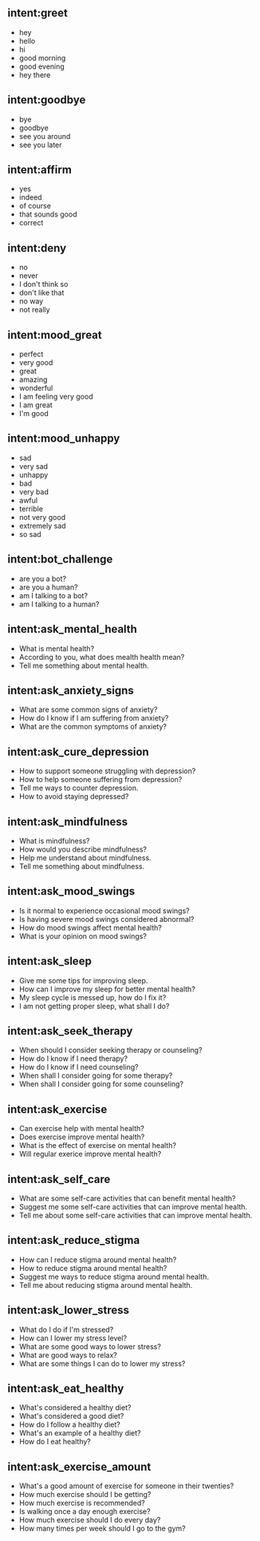 ## intent:greet
- hey
- hello
- hi
- good morning
- good evening
- hey there

## intent:goodbye
- bye
- goodbye
- see you around
- see you later

## intent:affirm
- yes
- indeed
- of course
- that sounds good
- correct

## intent:deny
- no
- never
- I don't think so
- don't like that
- no way
- not really

## intent:mood_great
- perfect
- very good
- great
- amazing
- wonderful
- I am feeling very good
- I am great
- I'm good

## intent:mood_unhappy
- sad
- very sad
- unhappy
- bad
- very bad
- awful
- terrible
- not very good
- extremely sad
- so sad

## intent:bot_challenge
- are you a bot?
- are you a human?
- am I talking to a bot?
- am I talking to a human?

## intent:ask_mental_health
- What is mental health?
- According to you, what does mealth health mean?
- Tell me something about mental health.

## intent:ask_anxiety_signs
- What are some common signs of anxiety?
- How do I know if I am suffering from anxiety?
- What are the common symptoms of anxiety?

## intent:ask_cure_depression
- How to support someone struggling with depression?
- How to help someone suffering from depression?
- Tell me ways to counter depression.
- How to avoid staying depressed?

## intent:ask_mindfulness
- What is mindfulness?
- How would you describe mindfulness?
- Help me understand about mindfulness.
- Tell me something about mindfulness.

## intent:ask_mood_swings
- Is it normal to experience occasional mood swings?
- Is having severe mood swings considered abnormal?
- How do mood swings affect mental health?
- What is your opinion on mood swings?

## intent:ask_sleep
- Give me some tips for improving sleep.
- How can I improve my sleep for better mental health?
- My sleep cycle is messed up, how do I fix it?
- I am not getting proper sleep, what shall I do?

## intent:ask_seek_therapy
- When should I consider seeking therapy or counseling?
- How do I know if I need therapy?
- How do I know if I need counseling?
- When shall I consider going for some therapy?
- When shall I consider going for some counseling?

## intent:ask_exercise
- Can exercise help with mental health?
- Does exercise improve mental health?
- What is the effect of exercise on mental health?
- Will regular exerice improve mental health?

## intent:ask_self_care
- What are some self-care activities that can benefit mental health?
- Suggest me some self-care activities that can improve mental health.
- Tell me about some self-care activities that can improve mental health.

## intent:ask_reduce_stigma
- How can I reduce stigma around mental health?
- How to reduce stigma around mental health?
- Suggest me ways to reduce stigma around mental health.
- Tell me about reducing stigma around mental health.

## intent:ask_lower_stress
- What do I do if I'm stressed?
- How can I lower my stress level?
- What are some good ways to lower stress?
- What are good ways to relax?
- What are some things I can do to lower my stress?

## intent:ask_eat_healthy
- What's considered a healthy diet?
- What's considered a good diet?
- How do I follow a healthy diet?
- What's an example of a healthy diet?
- How do I eat healthy?

## intent:ask_exercise_amount
- What's a good amount of exercise for someone in their twenties?
- How much exercise should I be getting?
- How much exercise is recommended?
- Is walking once a day enough exercise?
- How much exercise should I do every day?
- How many times per week should I go to the gym?